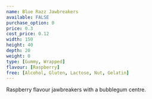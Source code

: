 ```yaml
---
name: Blue Razz Jawbreakers
available: FALSE
purchase_option: 0
price: 0.3
cost_price: 0.12
width: 150
height: 40
depth: 20
weight: 0
type: [Gummy, Wrapped]
flavour: [Raspberry]
free: [Alcohol, Gluten, Lactose, Nut, Gelatin]
---
```

Raspberry flavour jawbreakers with a bubblegum centre.
